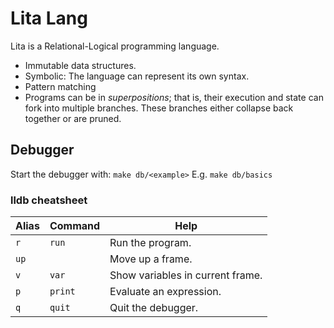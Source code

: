 # Lita Lang

Lita is a Relational-Logical programming language.

* Immutable data structures.
* Symbolic: The language can represent its own syntax.
* Pattern matching
* Programs can be in _superpositions_; that is, their execution and
state can fork into multiple branches. These branches either collapse back
together or are pruned.


## Debugger

Start the debugger with: `make db/<example>` E.g. `make db/basics`

### lldb cheatsheet

| Alias | Command | Help                             |
| ----- | ------- | -------------------------------- |
| `r`   | `run`   | Run the program.                 |
| `up`  |         | Move up a frame.                 |
| `v`   | `var`   | Show variables in current frame. |
| `p`   | `print` | Evaluate an expression.          |
| `q`   | `quit`  | Quit the debugger.               |
